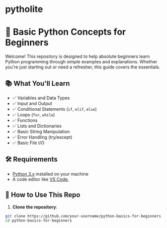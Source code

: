 # pytholite
# 🐍 Basic Python Concepts for Beginners

Welcome! This repository is designed to help absolute beginners learn Python programming through simple examples and explanations. Whether you're just starting out or need a refresher, this guide covers the essentials.

## 📚 What You'll Learn

- ✅ Variables and Data Types  
- ✅ Input and Output  
- ✅ Conditional Statements (`if`, `elif`, `else`)  
- ✅ Loops (`for`, `while`)  
- ✅ Functions  
- ✅ Lists and Dictionaries  
- ✅ Basic String Manipulation  
- ✅ Error Handling (try/except)  
- ✅ Basic File I/O  

## 🛠️ Requirements

- [Python 3.x](https://www.python.org/downloads/) installed on your machine  
- A code editor like [VS Code](https://code.visualstudio.com/),

## 🚀 How to Use This Repo

1. **Clone the repository**:

```bash
git clone https://github.com/your-username/python-basics-for-beginners.git
cd python-basics-for-beginners

